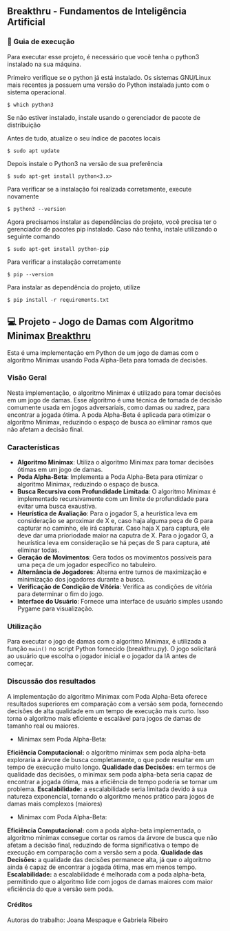 ## Breakthru - Fundamentos de Inteligência Artificial

### :rocket: Guia de execução

Para executar esse projeto, é necessário que você tenha o python3 instalado na sua máquina.

Primeiro verifique se o python já está instalado. Os sistemas GNU/Linux mais recentes ja possuem uma versão do Python instalada junto com o sistema operacional.

```
$ which python3
```

Se não estiver instalado, instale usando o gerenciador de pacote de distribuição

Antes de tudo, atualize o seu índice de pacotes locais

```
$ sudo apt update
```

Depois instale o Python3 na versão de sua preferência

```
$ sudo apt-get install python<3.x>
```

Para verificar se a instalação foi realizada corretamente, execute novamente

```
$ python3 --version
```

Agora precisamos instalar as dependências do projeto, você precisa ter o gerenciador de pacotes pip instalado. Caso não tenha, instale utilizando o seguinte comando

```
$ sudo apt-get install python-pip
```

Para verificar a instalação corretamente

```
$ pip --version
```

Para instalar as dependência do projeto, utilize

```
$ pip install -r requirements.txt
```

## :computer: Projeto - Jogo de Damas com Algoritmo Minimax [Breakthru](<https://en.wikipedia.org/wiki/Breakthru_(board_game)>)

Esta é uma implementação em Python de um jogo de damas com o algoritmo Minimax usando Poda Alpha-Beta para tomada de decisões.

### Visão Geral

Nesta implementação, o algoritmo Minimax é utilizado para tomar decisões em um jogo de damas. Esse algoritmo é uma técnica de tomada de decisão comumente usada em jogos adversariais, como damas ou xadrez, para encontrar a jogada ótima. A poda Alpha-Beta é aplicada para otimizar o algoritmo Minimax, reduzindo o espaço de busca ao eliminar ramos que não afetam a decisão final.

### Características

- **Algoritmo Minimax**: Utiliza o algoritmo Minimax para tomar decisões ótimas em um jogo de damas.
- **Poda Alpha-Beta**: Implementa a Poda Alpha-Beta para otimizar o algoritmo Minimax, reduzindo o espaço de busca.
- **Busca Recursiva com Profundidade Limitada**: O algoritmo Minimax é implementado recursivamente com um limite de profundidade para evitar uma busca exaustiva.
- **Heurística de Avaliação**: Para o jogador S, a heurística leva em consideração se aproximar de X e, caso haja alguma peça de G para capturar no caminho, ele irá capturar. Caso haja X para captura, ele deve dar
  uma prioriodade maior na caputra de X. Para o jogador G, a heurística leva em consideração se há peças de S para captura, até eliminar todas.
- **Geração de Movimentos**: Gera todos os movimentos possíveis para uma peça de um jogador específico no tabuleiro.
- **Alternância de Jogadores**: Alterna entre turnos de maximização e minimização dos jogadores durante a busca.
- **Verificação de Condição de Vitória**: Verifica as condições de vitória para determinar o fim do jogo.
- **Interface do Usuário**: Fornece uma interface de usuário simples usando Pygame para visualização.

### Utilização

Para executar o jogo de damas com o algoritmo Minimax, é utilizada a função `main()` no script Python fornecido (breakthru.py). O jogo solicitará ao usuário que escolha o jogador inicial e o jogador da IA antes de começar.

### Discussão dos resultados

A implementação do algoritmo Minimax com Poda Alpha-Beta oferece resultados superiores em comparação com a versão sem poda, fornecendo decisões de alta qualidade em um tempo de execução mais curto. Isso torna o algoritmo mais eficiente e escalável para jogos de damas de tamanho real ou maiores.

- Minimax sem Poda Alpha-Beta:

**Eficiência Computacional:** o algoritmo minimax sem poda alpha-beta exploraria a árvore de busca completamente, o que pode resultar em um tempo de execução muito longo.
**Qualidade das Decisões:** em termos de qualidade das decisões, o minimax sem poda alpha-beta seria capaz de encontrar a jogada ótima, mas a eficiência de tempo poderia se tornar um problema.
**Escalabilidade:** a escalabilidade seria limitada devido à sua natureza exponencial, tornando o algoritmo menos prático para jogos de damas mais complexos (maiores)

- Minimax com Poda Alpha-Beta:

**Eficiência Computacional:** com a poda alpha-beta implementada, o algoritmo minimax consegue cortar os ramos da árvore de busca que não afetam a decisão final, reduzindo de forma significativa o tempo de execução em comparação com a versão sem a poda.
**Qualidade das Decisões:** a qualidade das decisões permanece alta, já que o algoritmo ainda é capaz de encontrar a jogada ótima, mas em menos tempo.
**Escalabilidade:** a escalabilidade é melhorada com a poda alpha-beta, permitindo que o algoritmo lide com jogos de damas maiores com maior eficiência do que a versão sem poda.

#### Créditos

Autoras do trabalho: Joana Mespaque e Gabriela Ribeiro
